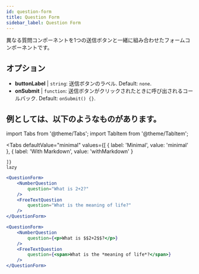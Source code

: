 ```yaml
---
id: question-form 
title: Question Form
sidebar_label: Question Form
---
```


異なる質問コンポーネントを1つの送信ボタンと一緒に組み合わせたフォームコンポーネントです。

## オプション

* __buttonLabel__ | `string`: 送信ボタンのラベル. Default: `none`.
* __onSubmit__ | `function`: 送信ボタンがクリックされたときに呼び出されるコールバック. Default: `onSubmit() {}`.


## 例としては、以下のようなものがあります。

import Tabs from '@theme/Tabs';
import TabItem from '@theme/TabItem';

<Tabs
    defaultValue="minimal"
    values={[
        { label: 'Minimal', value: 'minimal' },
        { label: 'With Markdown', value: 'withMarkdown' }
        
    ]}
    lazy
>

<TabItem value="minimal">

```jsx live
<QuestionForm>
    <NumberQuestion
        question="What is 2+2?"
    />
    <FreeTextQuestion
        question="What is the meaning of life?"
    />    
</QuestionForm>
```
</TabItem>

<TabItem value="withMarkdown">

```jsx live
<QuestionForm>
    <NumberQuestion
        question={<p>What is $$2+2$$?</p>}
    />  
    <FreeTextQuestion
        question={<span>What is the *meaning of life*?</span>}
    />    
</QuestionForm>
```
</TabItem>

</Tabs>
